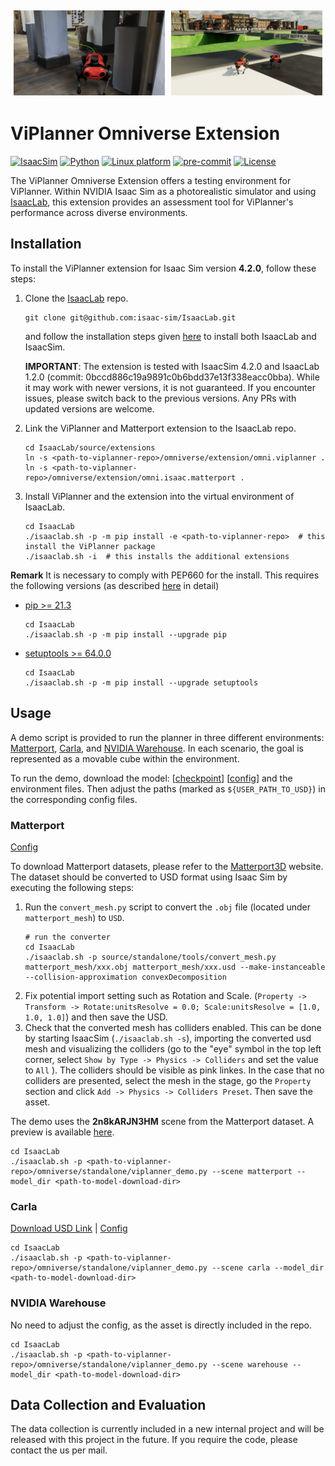 <div style="display: flex;">
    <img src="../docs/example_matterport.png" alt="Matterport Mesh" style="width: 48%; padding: 5px;">
    <img src="../docs/example_carla.png" alt="Unreal Engine / Carla Mesh" style="width: 48%; padding: 5px;">
</div>

# ViPlanner Omniverse Extension


[![IsaacSim](https://img.shields.io/badge/IsaacSim-4.2.0-silver.svg)](https://docs.omniverse.nvidia.com/isaacsim/latest/overview.html)
[![Python](https://img.shields.io/badge/python-3.10-blue.svg)](https://docs.python.org/3/whatsnew/3.10.html)
[![Linux platform](https://img.shields.io/badge/platform-linux--64-orange.svg)](https://releases.ubuntu.com/20.04/)
[![pre-commit](https://img.shields.io/badge/pre--commit-enabled-brightgreen?logo=pre-commit&logoColor=white)](https://pre-commit.com/)
[![License](https://img.shields.io/badge/license-BSD--3-yellow.svg)](https://opensource.org/licenses/BSD-3-Clause)

The ViPlanner Omniverse Extension offers a testing environment for ViPlanner.
Within NVIDIA Isaac Sim as a photorealistic simulator and using [IsaacLab](https://isaac-sim.github.io/IsaacLab/), this extension provides an assessment tool for ViPlanner's performance across diverse environments.


## Installation

To install the ViPlanner extension for Isaac Sim version **4.2.0**, follow these steps:

1. Clone the [IsaacLab](https://github.com/isaac-sim/IsaacLab) repo.

    ```
    git clone git@github.com:isaac-sim/IsaacLab.git
    ```

    and follow the installation steps given [here](https://isaac-sim.github.io/IsaacLab/main/source/setup/installation)
    to install both IsaacLab and IsaacSim.

    **IMPORTANT**: The extension is tested with IsaacSim 4.2.0 and IsaacLab 1.2.0 (commit: 0bccd886c19a9891c0b6bdd37e13f338eacc0bba).
    While it may work with newer versions, it is not guaranteed. If you encounter issues, please switch back to the previous versions. Any
    PRs with updated versions are welcome.

3. Link the ViPlanner and Matterport extension to the IsaacLab repo.

    ```
    cd IsaacLab/source/extensions
    ln -s <path-to-viplanner-repo>/omniverse/extension/omni.viplanner .
    ln -s <path-to-viplanner-repo>/omniverse/extension/omni.isaac.matterport .
    ```

4. Install ViPlanner and the extension into the virtual environment of IsaacLab.

    ```
    cd IsaacLab
    ./isaaclab.sh -p -m pip install -e <path-to-viplanner-repo>  # this install the ViPlanner package
    ./isaaclab.sh -i  # this installs the additional extensions
    ```

**Remark**
It is necessary to comply with PEP660 for the install. This requires the following versions (as described [here](https://stackoverflow.com/questions/69711606/how-to-install-a-package-using-pip-in-editable-mode-with-pyproject-toml) in detail)
- [pip >= 21.3](https://pip.pypa.io/en/stable/news/#v21-3)
	```
  cd IsaacLab
  ./isaaclab.sh -p -m pip install --upgrade pip
  ```
- [setuptools >= 64.0.0](https://github.com/pypa/setuptools/blob/main/CHANGES.rst#v6400)
	```
  cd IsaacLab
  ./isaaclab.sh -p -m pip install --upgrade setuptools
  ```

## Usage

A demo script is provided to run the planner in three different environments: [Matterport](https://niessner.github.io/Matterport/), [Carla](https://carla.org//), and [NVIDIA Warehouse](https://docs.omniverse.nvidia.com/isaacsim/latest/features/environment_setup/assets/usd_assets_environments.html#warehouse).
In each scenario, the goal is represented as a movable cube within the environment.

To run the demo, download the model: [[checkpoint](https://drive.google.com/file/d/1PY7XBkyIGESjdh1cMSiJgwwaIT0WaxIc/view?usp=sharing)] [[config](https://drive.google.com/file/d/1r1yhNQAJnjpn9-xpAQWGaQedwma5zokr/view?usp=sharing)] and the environment files. Then adjust the paths (marked as `${USER_PATH_TO_USD}`) in the corresponding config files.

### Matterport
[Config](./extension/omni.viplanner/omni/viplanner/config/matterport_cfg.py)

To download Matterport datasets, please refer to the [Matterport3D](https://niessner.github.io/Matterport/) website. The dataset should be converted to USD format using Isaac Sim by executing the following steps:
1. Run the `convert_mesh.py` script to convert the `.obj` file (located under `matterport_mesh`) to `USD`.
   ```
   # run the converter
   cd IsaacLab
   ./isaaclab.sh -p source/standalone/tools/convert_mesh.py matterport_mesh/xxx.obj matterport_mesh/xxx.usd --make-instanceable --collision-approximation convexDecomposition
   ```
2. Fix potential import setting such as Rotation and Scale. (`Property -> Transform -> Rotate:unitsResolve = 0.0; Scale:unitsResolve = [1.0, 1.0, 1.0]`) and then save the USD.
3. Check that the converted mesh has colliders enabled. This can be done by starting IsaacSim (`./isaaclab.sh -s`), importing the converted usd mesh and visualizing the colliders (go to the "eye" symbol in the
top left corner, select `Show by Type -> Physics -> Colliders` and set the value to `All` ). The colliders should be visible as pink linkes. In the case that no colliders are presented, select the mesh in the stage,
go the `Property` section and click `Add -> Physics -> Colliders Preset`. Then save the asset.

The demo uses the **2n8kARJN3HM** scene from the Matterport dataset. A preview is available [here](https://aspis.cmpt.sfu.ca/scene-toolkit/scans/matterport3d/houses).

```
cd IsaacLab
./isaaclab.sh -p <path-to-viplanner-repo>/omniverse/standalone/viplanner_demo.py --scene matterport --model_dir <path-to-model-download-dir>
```

### Carla
[Download USD Link](https://drive.google.com/file/d/1wZVKf2W0bSmP1Wm2w1XgftzSBx0UR1RK/view?usp=sharing) | [Config](./extension/omni.viplanner/omni/viplanner/config/carla_cfg.py)

```
cd IsaacLab
./isaaclab.sh -p <path-to-viplanner-repo>/omniverse/standalone/viplanner_demo.py --scene carla --model_dir <path-to-model-download-dir>
```

### NVIDIA Warehouse
No need to adjust the config, as the asset is directly included in the repo.

```
cd IsaacLab
./isaaclab.sh -p <path-to-viplanner-repo>/omniverse/standalone/viplanner_demo.py --scene warehouse --model_dir <path-to-model-download-dir>
```

## Data Collection and Evaluation

The data collection is currently included in a new internal project and will be released with this project in the future.
If you require the code, please contact the us per mail.
